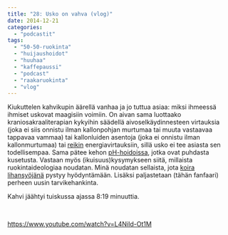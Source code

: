 ```yaml
---
title: "28: Usko on vahva (vlog)"
date: 2014-12-21
categories: 
  - "podcastit"
tags: 
  - "50-50-ruokinta"
  - "huijaushoidot"
  - "huuhaa"
  - "kaffepaussi"
  - "podcast"
  - "raakaruokinta"
  - "vlog"
---
```


Kiukuttelen kahvikupin äärellä vanhaa ja jo tuttua asiaa: miksi ihmeessä ihmiset uskovat maagisiin voimiin. On aivan sama luottaako kraniosakraaliterapian kykyihin säädellä aivoselkäydinnesteen virtauksia (joka ei siis onnistu ilman kallonpohjan murtumaa tai muuta vastaavaa tappavaa vammaa) tai kallonluiden asentoja (joka ei onnistu ilman kallonmurtumaa) tai [reikin](https://www.katiska.eu/terveys/uskomushoidot/reiki/ "Reiki") energiavirtauksiin, sillä usko ei tee asiasta sen todellisempaa. Sama pätee kehon [pH-hoidoissa](https://www.katiska.eu/tieto/uskomushoidot/ph-hoidot-ja-hapan-mieli/ "pH-hoidot ja hapan mieli"), jotka ovat puhdasta kusetusta. Vastaan myös (ikuisuus)kysymykseen siitä, millaista ruokintaideologiaa noudatan. Minä noudatan sellaista, jota [koira lihansyöjänä](https://www.katiska.eu/tieto/koira-syominen-yleinen/koira-on-lihansyoja/ "Koira on lihansyöjä") pystyy hyödyntämään. Lisäksi paljastetaan (tähän fanfaari) perheen uusin tarvikehankinta.

<!--more-->

Kahvi jäähtyi tuiskussa ajassa 8:19 minuuttia.

 

https://www.youtube.com/watch?v=L4NiId-Ot1M

